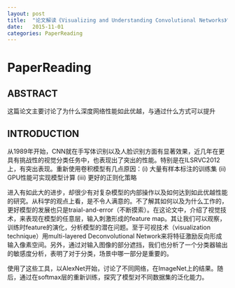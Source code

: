 ```yaml
---
layout: post
title:  "论文解读《Visualizing and Understanding Convolutional Networks》"
date:   2015-11-01
categories: PaperReading
---
```


# PaperReading

## ABSTRACT

这篇论文主要讨论了为什么深度网络性能如此优越，与通过什么方式可以提升

## INTRODUCTION

从1989年开始，CNN就在手写体识别以及人脸识别方面有显著效果，近几年在更具有挑战性的视觉分类任务中，也表现出了突出的性能。特别是在ILSRVC2012上，有突出表现。重新使用卷积模型有几点原因：(i) 大量有样本标注的训练集 (ii) GPU性能可实现模型计算 (iii) 更好的正则化策略

进入有如此大的进步，却很少有对复杂模型的内部操作以及如何达到如此优越性能的研究。从科学的观点上看，是不令人满意的。不了解其如何以及为什么工作的，更好模型的发展也只是traial-and-error（不断摸索）。在这论文中，介绍了视觉技术，来表现在模型的任意层，输入刺激形成的feature map。其让我们可以观察，训练时feature的演化，分析模型的潜在问题。至于可视技术（visualization technique）用multi-layered Deconvolutional Network来将特征激励反向形成输入像素空间。另外，通过对输入图像的部分遮挡，我们也分析了一个分类器输出的敏感度分析，表明了对于分类，场景中哪一部分是重要的。

使用了这些工具，以AlexNet开始，讨论了不同网络，在ImageNet上的结果。随后，通过在softmax层的重新训练，探究了模型对不同数据集的泛化能力。